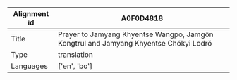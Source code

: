 |Alignment id | A0F0D4818
| --- | --- 
|Title | Prayer to Jamyang Khyentse Wangpo, Jamgön Kongtrul and Jamyang Khyentse Chökyi Lodrö 
|Type | translation
|Languages | ['en', 'bo']